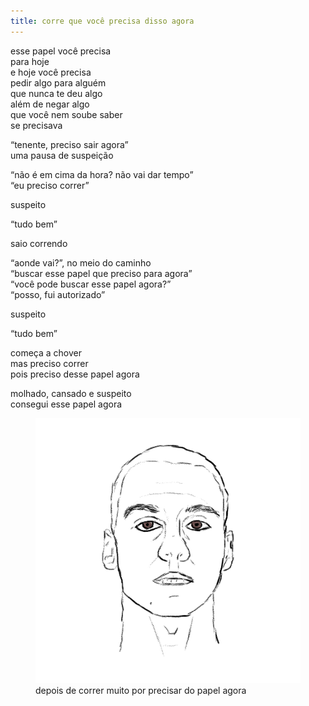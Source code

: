 ```yaml
---
title: corre que você precisa disso agora
---
```


esse papel você precisa  
para hoje  
e hoje você precisa  
pedir algo para alguém  
que nunca te deu algo  
além de negar algo  
que você nem soube saber  
se precisava

“tenente, preciso sair agora”  
uma pausa de suspeição

“não é em cima da hora? não vai dar tempo”  
“eu preciso correr”

suspeito

“tudo bem”

saio correndo

“aonde vai?”, no meio do caminho  
“buscar esse papel que preciso para agora”  
“você pode buscar esse papel agora?”  
“posso, fui autorizado”

suspeito

“tudo bem”

começa a chover  
mas preciso correr  
pois preciso desse papel agora

molhado, cansado e suspeito  
consegui esse papel agora

<figure>
  <img src="/assets/img/corre.png" alt="Desenho à lápis de um homem.">
  <figcaption>depois de correr muito por precisar do papel agora</figcaption>
</figure>
